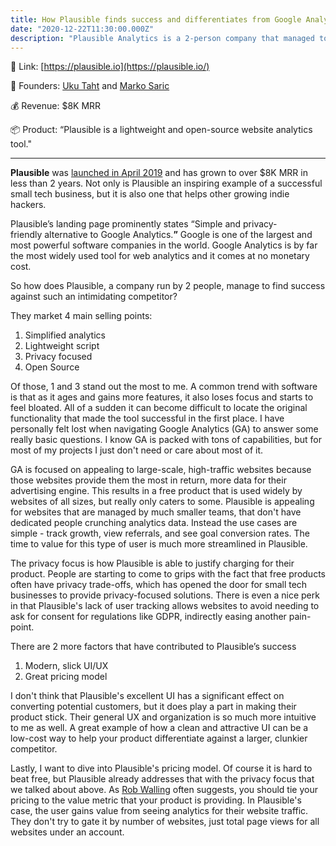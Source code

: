 ```yaml
---
title: How Plausible finds success and differentiates from Google Analytics
date: "2020-12-22T11:30:00.000Z"
description: "Plausible Analytics is a 2-person company that managed to become a profitable competitor to Google Analytics."
---
```


🔗 Link: [https://plausible.io](https://plausible.io/)

👤 Founders: [Uku Taht](https://twitter.com/ukutaht) and [Marko Saric](https://twitter.com/markosaric)

💰 Revenue: $8K MRR

📦 Product: “Plausible is a lightweight and open-source website analytics tool."

---
**Plausible** was [launched in April 2019](https://plausible.io/blog/launching-plausible) and has grown to over $8K MRR in less than 2 years. Not only is Plausible an inspiring example of a successful small tech business, but it is also one that helps other growing indie hackers.

Plausible’s landing page prominently states “Simple and privacy-friendly alternative to Google Analytics.**”** Google is one of the largest and most powerful software companies in the world. Google Analytics is by far the most widely used tool for web analytics and it comes at no monetary cost.

So how does Plausible, a company run by 2 people, manage to find success against such an intimidating competitor?

They market 4 main selling points:

1. Simplified analytics
2. Lightweight script
3. Privacy focused
4. Open Source

Of those, 1 and 3 stand out the most to me. A common trend with software is that as it ages and gains more features, it also loses focus and starts to feel bloated. All of a sudden it can become difficult to locate the original functionality that made the tool successful in the first place. I have personally felt lost when navigating Google Analytics (GA) to answer some really basic questions. I know GA is packed with tons of capabilities, but for most of my projects I just don't need or care about most of it.

GA is focused on appealing to large-scale, high-traffic websites because those websites provide them the most in return, more data for their advertising engine. This results in a free product that is used widely by websites of all sizes, but really only caters to some. Plausible is appealing for websites that are managed by much smaller teams, that don't have dedicated people crunching analytics data. Instead the use cases are simple - track growth, view referrals, and see goal conversion rates. The time to value for this type of user is much more streamlined in Plausible.

The privacy focus is how Plausible is able to justify charging for their product. People are starting to come to grips with the fact that free products often have privacy trade-offs, which has opened the door for small tech businesses to provide privacy-focused solutions. There is even a nice perk in that Plausible's lack of user tracking allows websites to avoid needing to ask for consent for regulations like GDPR, indirectly easing another pain-point.

There are 2 more factors that have contributed to Plausible’s success

1. Modern, slick UI/UX
2. Great pricing model

I don't think that Plausible's excellent UI has a significant effect on converting potential customers, but it does play a part in making their product stick. Their general UX and organization is so much more intuitive to me as well. A great example of how a clean and attractive UI can be a low-cost way to help your product differentiate against a larger, clunkier competitor.

Lastly, I want to dive into Plausible's pricing model. Of course it is hard to beat free, but Plausible already addresses that with the privacy focus that we talked about above. As [Rob Walling](https://twitter.com/robwalling) often suggests, you should tie your pricing to the value metric that your product is providing. In Plausible's case, the user gains value from seeing analytics for their website traffic. They don't try to gate it by number of websites, just total page views for all websites under an account.